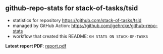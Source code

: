 ## github-repo-stats for stack-of-tasks/tsid

- statistics for repository https://github.com/stack-of-tasks/tsid
- managed by GitHub Action: https://github.com/jgehrcke/github-repo-stats
- workflow that created this README: `GH STATS ON STACK-OF-TASKS`

**Latest report PDF**: [report.pdf](https://github.com/stack-of-tasks/gh-repo-stats/raw/github-repo-stats/stack-of-tasks/tsid/latest-report/report.pdf)

